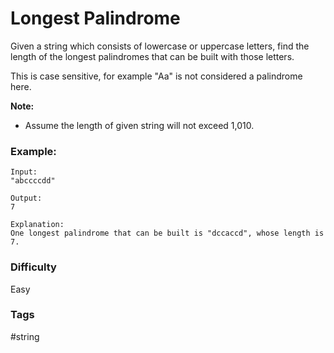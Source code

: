 # Longest Palindrome

Given a string which consists of lowercase or uppercase letters, find the length of the longest palindromes that can be built with those letters.

This is case sensitive, for example "Aa" is not considered a palindrome here.

**Note:**

- Assume the length of given string will not exceed 1,010.

### Example:

```
Input:
"abccccdd"

Output:
7

Explanation:
One longest palindrome that can be built is "dccaccd", whose length is 7.
```

### Difficulty

Easy

### Tags

#string
